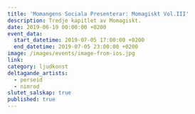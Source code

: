 ```yaml
---
title: 'Momangens Sociala Presenterar: Momagiskt Vol.III'
description: Tredje kapitlet av Momagiskt.
date: 2019-06-19 00:00:00 +0200
event_data:
  start_datetime: 2019-07-05 17:00:00 +0200
  end_datetime: 2019-07-05 23:00:00 +0200
image: /images/events/image-from-ios.jpg
link:
category: ljudkonst
deltagande_artists:
  - perseid
  - nimrod
slutet_salskap: true
published: true
---
```



